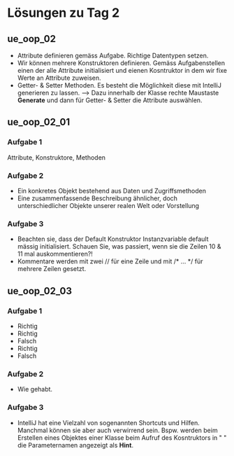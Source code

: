 # Lösungen zu Tag 2

## ue_oop_02
- Attribute definieren gemäss Aufgabe. Richtige Datentypen setzen.
- Wir können mehrere Konstruktoren definieren. Gemäss Aufgabenstellen einen der alle Attribute initialisiert und eienen Kosntruktor in dem wir fixe Werte an Attribute zuweisen.
- Getter- & Setter Methoden. Es besteht die Möglichkeit diese mit IntelliJ generieren zu lassen. 
-->  Dazu innerhalb der Klasse rechte Maustaste **Generate** und dann für Getter- & Setter die Attribute auswählen. 

## ue_oop_02_01
### Aufgabe 1
Attribute, Konstruktore, Methoden

### Aufgabe 2
- Ein konkretes Objekt bestehend aus Daten und Zugriffsmethoden
- Eine zusammenfassende Beschreibung ähnlicher, doch unterschiedlicher Objekte unserer realen Welt oder Vorstellung

### Aufgabe 3
- Beachten sie, dass der Default Konstruktor Instanzvariable default mässig initialisiert. Schauen Sie, was passiert, wenn sie die Zeilen 10 & 11 mal auskommentieren?!
- Kommentare werden mit zwei // für eine Zeile und mit /* ... */ für mehrere Zeilen gesetzt. 

## ue_oop_02_03
### Aufgabe 1
- Richtig
- Richtig
- Falsch
- Richtig
- Falsch

### Aufgabe 2
- Wie gehabt.

### Aufgabe 3
- IntelliJ hat eine Vielzahl von sogenannten Shortcuts und Hilfen. Manchmal können sie aber auch verwirrend sein. Bspw. werden beim Erstellen eines Objektes einer Klasse beim Aufruf des Kosntruktors in " " die Parameternamen angezeigt als **Hint**.